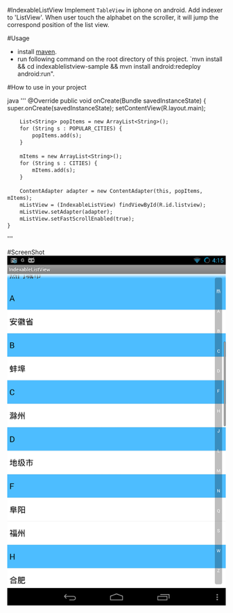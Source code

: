#IndexableListView
Implement `TableView` in iphone on android. Add indexer to 'ListView'. When user touch the alphabet on the scroller, it will jump the correspond position of the list view.

#Usage
- install [maven](http://maven.apache.org/).
- run following command on the root directory of this project. `mvn install && cd indexablelistview-sample && mvn install android:redeploy android:run".

#How to use in your project

java
'''
    @Override
    public void onCreate(Bundle savedInstanceState) {
        super.onCreate(savedInstanceState);
        setContentView(R.layout.main);

        List<String> popItems = new ArrayList<String>();
        for (String s : POPULAR_CITIES) {
            popItems.add(s);
        }

        mItems = new ArrayList<String>();
        for (String s : CITIES) {
            mItems.add(s);
        }

        ContentAdapter adapter = new ContentAdapter(this, popItems, mItems);
        mListView = (IndexableListView) findViewById(R.id.listview);
        mListView.setAdapter(adapter);
        mListView.setFastScrollEnabled(true);
    }
'''

#ScreenShot
![screenshot](screenshot.png)
